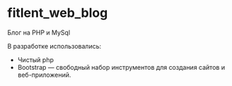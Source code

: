 # fitlent_web_blog
Блог на PHP и MySql


В разработке использовались:
* Чистый php
* Bootstrap — свободный набор инструментов для создания сайтов и веб-приложений.
